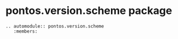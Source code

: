 # pontos.version.scheme package

```{eval-rst}
.. automodule:: pontos.version.scheme
   :members:
```
